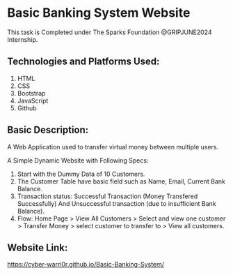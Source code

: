# Basic Banking System Website
This task is Completed under The Sparks Foundation @GRIPJUNE2024 Internship. 

## Technologies and Platforms Used:
1. HTML
2. CSS
3. Bootstrap
4. JavaScript 
5. Github

## Basic Description:
A Web Application used to transfer virtual money between multiple users.

A Simple Dynamic Website with Following Specs:
1. Start with the Dummy Data of 10 Customers.
2. The Customer Table have basic field such as Name, Email, Current Bank Balance.
3. Transaction status: Successful Transaction (Money Transfered Successfully) And Unsuccessful transaction (due to insufficient Bank Balance).
4. Flow: Home Page > View All Customers > Select and view one customer > Transfer Money > select customer to transfer to > View all customers.

## Website Link:
https://cyber-warri0r.github.io/Basic-Banking-System/
